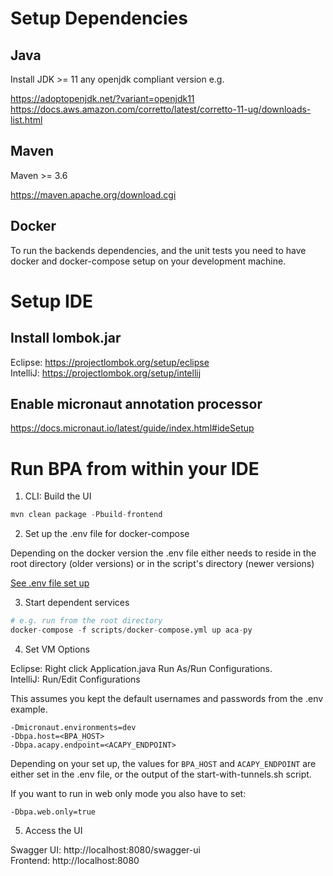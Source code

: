 # Setup Dependencies

## Java

Install JDK >= 11 any openjdk compliant version e.g.

https://adoptopenjdk.net/?variant=openjdk11  
https://docs.aws.amazon.com/corretto/latest/corretto-11-ug/downloads-list.html

## Maven

Maven >= 3.6

https://maven.apache.org/download.cgi

## Docker

To run the backends dependencies, and the unit tests you need to have docker and docker-compose setup on your development machine.

# Setup IDE

## Install lombok.jar

Eclipse: https://projectlombok.org/setup/eclipse  
IntelliJ: https://projectlombok.org/setup/intellij

## Enable micronaut annotation processor

https://docs.micronaut.io/latest/guide/index.html#ideSetup

# Run BPA from within your IDE

1. CLI: Build the UI

```s
mvn clean package -Pbuild-frontend
```

2. Set up the .env file for docker-compose

Depending on the docker version the .env file either needs to reside in the root directory (older versions) or in the script's directory (newer versions)

[See .env file set up](https://github.com/hyperledger-labs/business-partner-agent/blob/master/scripts/README.md) 

3. Start dependent services
```s
# e.g. run from the root directory
docker-compose -f scripts/docker-compose.yml up aca-py
```

4. Set VM Options

Eclipse: Right click Application.java Run As/Run Configurations.  
IntelliJ: Run/Edit Configurations

This assumes you kept the default usernames and passwords from the .env example.

```
-Dmicronaut.environments=dev
-Dbpa.host=<BPA_HOST>
-Dbpa.acapy.endpoint=<ACAPY_ENDPOINT>
```

Depending on your set up, the values for `BPA_HOST` and `ACAPY_ENDPOINT` are either set in the .env file, or the output of the start-with-tunnels.sh script.

If you want to run in web only mode you also have to set:

```
-Dbpa.web.only=true
```

5. Access the UI

Swagger UI: http://localhost:8080/swagger-ui   
Frontend: http://localhost:8080